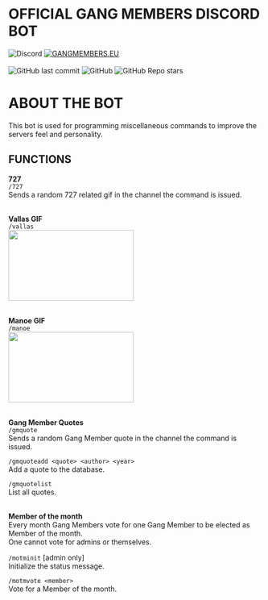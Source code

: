 OFFICIAL GANG MEMBERS DISCORD BOT
=====================================
![Discord](https://img.shields.io/discord/882248303822123018?color=%23ae8cff&label=GANG%20MEMBERS%20&logo=discord&logoColor=white&style=flat-square)
[![GANGMEMBERS.EU](https://img.shields.io/badge/GANGMEMBERS.EU-ae8cff?&label=WEBSITE&style=flat-square)](http://gangmembers.eu)
<br>
<br>
![GitHub last commit](https://img.shields.io/github/last-commit/Thijskamphuis/gang-members-discord?color=ae8cff&label=UPDATED&style=flat-square)
![GitHub](https://img.shields.io/github/license/Thijskamphuis/gang-members-discord?color=%23ae8cff&style=flat-square)
![GitHub Repo stars](https://img.shields.io/github/stars/Thijskamphuis/gang-members-discord?color=%23ae8cff&style=flat-square)


ABOUT THE BOT
=============
This bot is used for programming miscellaneous commands to improve the servers feel and personality. 

FUNCTIONS
---------
**727** <br>
`/727`<br>
Sends a random 727 related gif in the channel the command is issued.
<br><br>

**Vallas GIF** <br>
`/vallas`<br>
<img src="https://media.tenor.com/hsDbFj5ZI9AAAAAC/jorn-discord-mod.gif" width="249" height="140" />
<br><br>

**Manoe GIF** <br>
`/manoe`<br>
<img src="https://c.tenor.com/0krTPz7LLWYAAAAd/tenor.gif" width="249" height="140" />
<br><br>

**Gang Member Quotes** <br>
`/gmquote` <br>
Sends a random Gang Member quote in the channel the command is issued.
<br>

`/gmquoteadd <quote> <author> <year>`<br>
Add a quote to the database.
<br>

`/gmquotelist`<br>
List all quotes.
<br><br>

**Member of the month** <br>
Every month Gang Members vote for one Gang Member to be elected as Member of the month. <br>
One cannot vote for admins or themselves.

`/motminit` [admin only]<br>
Initialize the status message.
<br>

`/motmvote <member>` <br>
Vote for a Member of the month.
<br><br>

